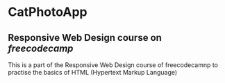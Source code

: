 <h1>CatPhotoApp</h1>
<h2>Responsive Web Design course on <em>freecodecamp</em></h2>
<p>This is a part of the Responsive Web Design course of freecodecamnp to practise the basics of HTML (Hypertext Markup Language)</p>

